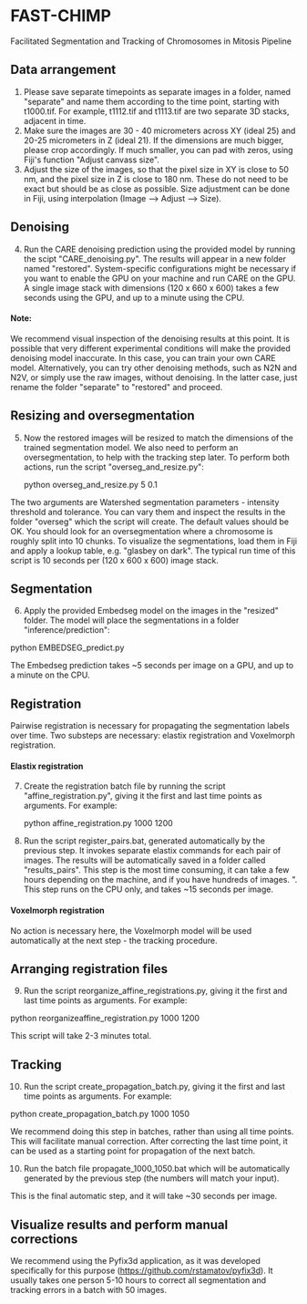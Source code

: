 # FAST-CHIMP
Facilitated Segmentation and Tracking of Chromosomes in Mitosis Pipeline

## Data arrangement
1. Please save separate timepoints as separate images in a folder, named "separate" and name them according to the time point, starting with t1000.tif. For example, t1112.tif and t1113.tif are two separate 3D stacks, adjacent in time.
2. Make sure the images are 30 - 40 micrometers across XY (ideal 25) and 20-25 micrometers in Z (ideal 21). If the dimensions are much bigger, please crop accordingly. If much smaller, you can pad with zeros, using Fiji's function "Adjust canvass size".
3. Adjust the size of the images, so that the pixel size in XY is close to 50 nm, and the pixel size in Z is close to 180 nm. These do not need to be exact but should be as close as possible. Size adjustment can be done in Fiji, using interpolation (Image --> Adjust --> Size).

## Denoising
4. Run the CARE denoising prediction using the provided model by running the scipt "CARE_denoising.py". The results will appear in a new folder named "restored". System-specific configurations might be necessary if you want to enable the GPU on your machine and run CARE on the GPU. A single image stack with dimensions (120 x 660 x 600) takes a few seconds using the GPU, and up to a minute using the CPU.
#### Note: 
We recommend visual inspection of the denoising results at this point. It is possible that very different experimental conditions will make the provided denoising model inaccurate. In this case, you can train your own CARE model. Alternatively, you can try other denoising methods, such as N2N and N2V, or simply use the raw images, without denoising. In the latter case, just rename the folder "separate" to "restored" and proceed.

## Resizing and oversegmentation
5. Now the restored images will be resized to match the dimensions of the trained segmentation model. We also need to perform an oversegmentation, to help with the tracking step later. To perform both actions, run the script "overseg_and_resize.py":
   
   python overseg_and_resize.py 5 0.1
   
The two arguments are Watershed segmentation parameters - intensity threshold and tolerance. You can vary them and inspect the results in the folder "overseg" which the script will create. The default values should be OK. You should look for an oversegmentation where a chromosome is roughly split into 10 chunks. To visualize the segmentations, load them in Fiji and apply a lookup table, e.g. "glasbey on dark".
The typical run time of this script is 10 seconds per (120 x 600 x 600) image stack.

## Segmentation
6. Apply the provided Embedseg model on the images in the "resized" folder. The model will place the segmentations in a folder "inference/prediction":

python EMBEDSEG_predict.py

The Embedseg prediction takes ~5 seconds per image on a GPU, and up to a minute on the CPU.
## Registration
Pairwise registration is necessary for propagating the segmentation labels over time. Two substeps are necessary: elastix registration and Voxelmorph registration.

#### Elastix registration
7. Create the registration batch file by running the script "affine_registration.py", giving it the first and last time points as arguments. For example:
   
   python affine_registration.py 1000 1200

8. Run the script register_pairs.bat, generated automatically by the previous step. It invokes separate elastix commands for each pair of images. The results will be automatically saved in a folder called "results_pairs". This step is the most time consuming, it can take a few hours depending on the machine, and if you have hundreds of images. ". This step runs on the CPU only, and takes ~15 seconds per image.

#### Voxelmorph registration
No action is necessary here, the Voxelmorph model will be used automatically at the next step - the tracking procedure.

## Arranging registration files
9. Run the script reorganize_affine_registrations.py, giving it the first and last time points as arguments. For example:
   
python reorganizeaffine_registration.py 1000 1200
   
This script will take 2-3 minutes total.

## Tracking
10. Run the script create_propagation_batch.py, giving it the first and last time points as arguments. For example:
   
   python create_propagation_batch.py 1000 1050

We recommend doing this step in batches, rather than using all time points. This will facilitate manual correction. After correcting the last time point, it can be used as a starting point for propagation of the next batch.
   
10. Run the batch file propagate_1000_1050.bat which will be automatically generated by the previous step (the numbers will match your input).

This is the final automatic step, and it will take ~30 seconds per image.
## Visualize results and perform manual corrections
We recommend using the Pyfix3d application, as it was developed specifically for this purpose (https://github.com/rstamatov/pyfix3d). It usually takes one person 5-10 hours to correct all segmentation and tracking errors in a batch with 50 images.

